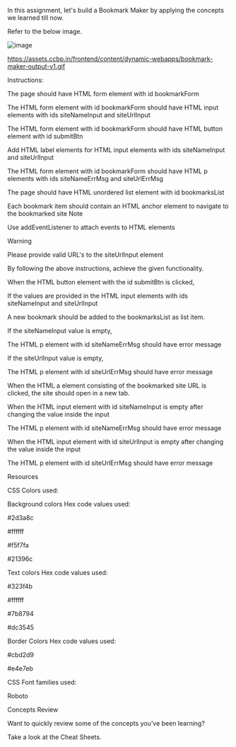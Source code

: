 In this assignment, let's build a Bookmark Maker by applying the concepts we learned till now.

Refer to the below image.

![image](https://github.com/bukka5sandhya/Bookmark-Marker/assets/133884532/f479c446-8377-40dc-811a-e0eade55e800)

https://assets.ccbp.in/frontend/content/dynamic-webapps/bookmark-maker-output-v1.gif

Instructions:

The page should have HTML form element with id bookmarkForm

The HTML form element with id bookmarkForm should have HTML input elements with ids siteNameInput and siteUrlInput

The HTML form element with id bookmarkForm should have HTML button element with id submitBtn

Add HTML label elements for HTML input elements with ids siteNameInput and siteUrlInput

The HTML form element with id bookmarkForm should have HTML p elements with ids siteNameErrMsg and siteUrlErrMsg

The page should have HTML unordered list element with id bookmarksList

Each bookmark item should contain an HTML anchor element to navigate to the bookmarked site
Note

Use addEventListener to attach events to HTML elements

Warning


Please provide valid URL's to the siteUrlInput element

By following the above instructions, achieve the given functionality.

When the HTML button element with the id submitBtn is clicked,

If the values are provided in the HTML input elements with ids siteNameInput and siteUrlInput

A new bookmark should be added to the bookmarksList as list item.

If the siteNameInput value is empty,


The HTML p element with id siteNameErrMsg should have error message

If the siteUrlInput value is empty,

The HTML p element with id siteUrlErrMsg should have error message

When the HTML a element consisting of the bookmarked site URL is clicked, the site should open in a new tab.

When the HTML input element with id siteNameInput is empty after changing the value inside the input

The HTML p element with id siteNameErrMsg should have error message

When the HTML input element with id siteUrlInput is empty after changing the value inside the input

The HTML p element with id siteUrlErrMsg should have error message

Resources

CSS Colors used:

Background colors Hex code values used:

#2d3a8c

#ffffff

#f5f7fa

#21396c

Text colors Hex code values used:

#323f4b

#ffffff

#7b8794

#dc3545

Border Colors Hex code values used:

#cbd2d9

#e4e7eb

CSS Font families used:

Roboto

Concepts Review


Want to quickly review some of the concepts you’ve been learning?

Take a look at the Cheat Sheets.
